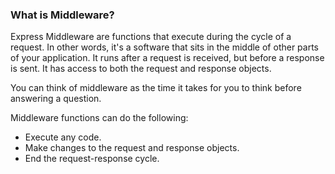 ### What is Middleware?

Express Middleware are functions that execute during the cycle of a request. In other words, it's a software that sits in the middle of other parts of your application. It runs after a request is received, but before a response is sent. It has access to both the request and response objects.

You can think of middleware as the time it takes for you to think before answering a question.

Middleware functions can do the following:

- Execute any code.
- Make changes to the request and response objects.
- End the request-response cycle.
